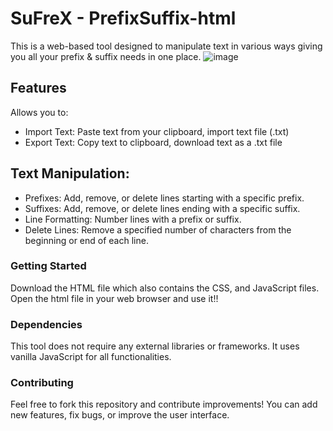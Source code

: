 # SuFreX - PrefixSuffix-html
This is a web-based tool designed to manipulate text in various ways giving you all your prefix & suffix needs in one place. 
![image](https://github.com/user-attachments/assets/c316d767-e2d1-4a9e-9622-257d2e001201)

## Features
Allows you to:
- Import Text: Paste text from your clipboard, import text file (.txt)
- Export Text: Copy text to clipboard, download text as a .txt file
## Text Manipulation:
- Prefixes: Add, remove, or delete lines starting with a specific prefix.
- Suffixes: Add, remove, or delete lines ending with a specific suffix.
- Line Formatting: Number lines with a prefix or suffix.
- Delete Lines: Remove a specified number of characters from the beginning or end of each line.

### Getting Started
Download the HTML file which also contains the CSS, and JavaScript files.
Open the html file in your web browser and use it!!

### Dependencies
This tool does not require any external libraries or frameworks. It uses vanilla JavaScript for all functionalities.

### Contributing
Feel free to fork this repository and contribute improvements! You can add new features, fix bugs, or improve the user interface.
